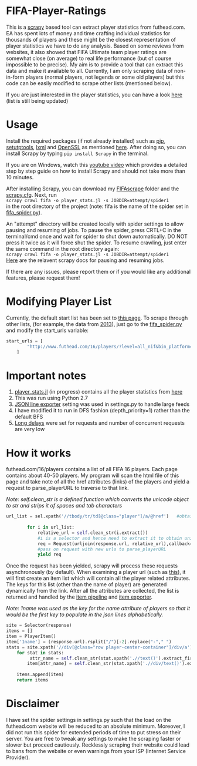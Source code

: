 # FIFA-Player-Ratings

This is a [scrapy](https://github.com/scrapy/scrapy) based tool can extract player statistics from futhead.com. EA has spent lots of money and time crafting individual statistics for thousands of players and these might be the closest representation of player statistics we have to do any analysis. Based on some reviews from websites, it also showed that FIFA Ultimate team player ratings are somewhat close (on average) to real life performance (but of course impossible to be precise). My aim is to provide a tool that can extract this data and make it available to all. Currently, I am only scraping data of non-in-form players (normal players, not legends or some old players) but this code can be easily modified to scrape other lists (mentioned below).

If you are just interested in the player statistics, you can have a look [here](player_stats.jl) (list is still being updated)


# Usage
Install the required packages (if not already installed) such as [pip](https://pip.pypa.io/en/latest/installing/), [setutptools](https://pypi.python.org/pypi/setuptools), [lxml](http://lxml.de/installation.html) and [OpenSSL](https://pypi.python.org/pypi/pyOpenSSL) as mentioned [here](http://doc.scrapy.org/en/latest/intro/install.html). After doing so, you can install Scrapy by typing
`pip install Scrapy` in the terminal.

If you are on Windows, watch this [youtube video](https://www.youtube.com/watch?v=eEK2kmmvIdw) which provides a detailed step by step guide on how to install Scrapy and should not take more than 10 minutes.

After installing Scrapy, you can download my [FIFAscrape](FIFAscrape) folder and the [scrapy.cfg](scrapy.cfg). Next, run  
`scrapy crawl fifa -o player_stats.jl -s JOBDIR=attempt/spider1`  
in the root directory of the project (note: fifa is the name of the spider set in [fifa_spider.py](/FIFAscrape/spiders/fifa_spider.py)). 

An "attempt" directory will be created locally with spider settings to allow pausing and resuming of jobs. To pause the spider, press CRTL+C in the terminal/cmd once and wait for spider to shut down automatically. DO NOT press it twice as it will force shut the spider. To resume crawling, just enter the same command in the root directory again:  
`scrapy crawl fifa -o player_stats.jl -s JOBDIR=attempt/spider1`  
[Here](http://doc.scrapy.org/en/latest/topics/jobs.html) are the relavent scrapy docs for pausing and resuming jobs. 


If there are any issues, please report them or if you would like any additional features, please request them!

# Modifying Player List
Currently, the default start list has been set to [this page](http://www.futhead.com/16/players/?level=all_nif). To scrape through other lists, (for example, the data from [2013](http://www.futhead.com/13/players/?level=all_nif)), just go to the [fifa_spider.py](/FIFAscrape/spiders/fifa_spider.py) and modify the start_urls variable:  
```python
start_urls = [
        "http://www.futhead.com/16/players/?level=all_nif&bin_platform=ps"
    ]
```


# Important notes
1. [player_stats.jl](player_stats.jl) (in progress) contains all the player statistics from [here](http://www.futhead.com/16/players/?level=all_nif&bin_platform=ps)
2. This was run using Python 2.7
3. [JSON line exporter](http://doc.scrapy.org/en/latest/topics/exporters.html#json-with-large-data) setting was used in settings.py to handle large feeds 
4. I have modified it to run in DFS fashion (depth_priority=1) rather than the default BFS
5. [Long delays](http://doc.scrapy.org/en/latest/topics/autothrottle.html) were set for requests and number of concurrent requests are very low

# How it works
futhead.com/16/players contains a list of all FIFA 16 players. Each page contains about 40-50 players. My program will scan the html file of this page and take note of all the href attributes (links) of the players and yield a request to parse_playerURL to traverse to that link.

*Note: self.clean_str is a defined function which converts the unicode object to str and strips it of spaces and tab characters*
```python
url_list = sel.xpath('//tbody/tr/td[@class="player"]/a/@href')   #obtain a list of href links that contain relative links of players
        
        for i in url_list:
            relative_url = self.clean_str(i.extract())    
            #i is a selector and hence need to extract it to obtain unicode object and strip it of wierd characters
            req = Request(urljoin(response.url, relative_url),callback=self.parse_playerURL)   
            #pass on request with new urls to parse_playerURL
            yield req
```

Once the request has been yielded, scrapy will process these requests asynchronously (by default). When examining a player url (such as [this](http://www.futhead.com/16/players/26/zlatan-ibrahimovic/)), it will first create an item list which will contain all the player related attributes. The keys for this list (other than the name of player) are generated dynamically from the link. After all the attributes are collected, the list is returned and handled by the [item pipeline](http://doc.scrapy.org/en/latest/topics/item-pipeline.html) and [item exporter](http://doc.scrapy.org/en/latest/topics/exporters.html).

*Note: 1name was used as the key for the name attribute of players so that it would be the first key to populate in the json lines alphabetically.*
```python
site = Selector(response)
items = []
item = PlayerItem()
item['1name'] = (response.url).rsplit("/")[-2].replace("-"," ")
stats = site.xpath('//div[@class="row player-center-container"]/div/a')
    for stat in stats:
         attr_name = self.clean_str(stat.xpath('.//text()').extract_first())
        item[attr_name] = self.clean_str(stat.xpath('.//div/text()').extract_first())
    
    items.append(item)
    return items
```

# Disclaimer
I have set the spider settings in settings.py such that the load on the futhead.com website will be reduced to an absolute minimum. Moreover, I did not run this spider for extended periods of time to put stress on their server. You are free to tweak any settings to make the scraping faster or slower but proceed cautiously. Recklessly scraping their website could lead to bans from the website or even warnings from your ISP (Internet Service Provider).